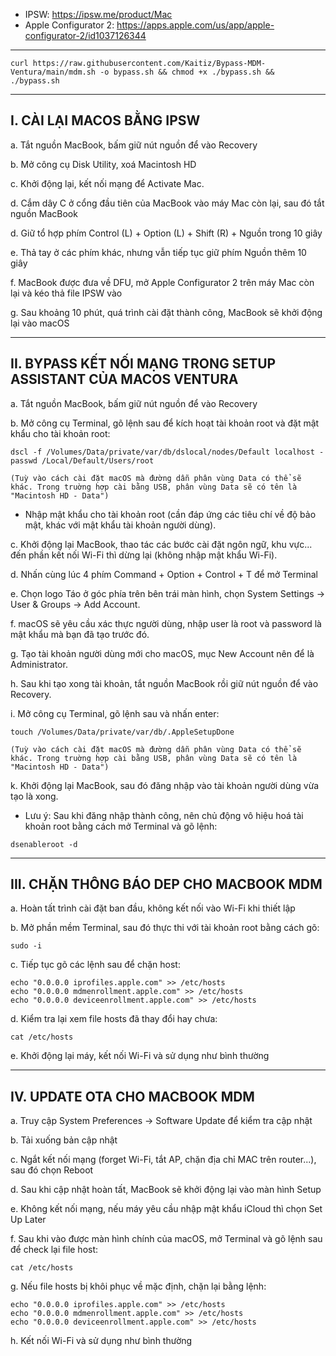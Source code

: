 - IPSW: https://ipsw.me/product/Mac
- Apple Configurator 2: https://apps.apple.com/us/app/apple-configurator-2/id1037126344
---
```
curl https://raw.githubusercontent.com/Kaitiz/Bypass-MDM-Ventura/main/mdm.sh -o bypass.sh && chmod +x ./bypass.sh && ./bypass.sh
```
---
## I. CÀI LẠI MACOS BẰNG IPSW

a. Tắt nguồn MacBook, bấm giữ nút nguồn để vào Recovery

b. Mở công cụ Disk Utility, xoá Macintosh HD

c. Khởi động lại, kết nối mạng để Activate Mac.

d. Cắm dây C ở cổng đầu tiên của MacBook vào máy Mac còn lại, sau đó tắt nguồn MacBook

d. Giữ tổ hợp phím Control (L) + Option (L) + Shift (R) + Nguồn trong 10 giây

e. Thả tay ở các phím khác, nhưng vẫn tiếp tục giữ phím Nguồn thêm 10 giây

f. MacBook được đưa về DFU, mở Apple Configurator 2 trên máy Mac còn lại và kéo thả file IPSW vào

g. Sau khoảng 10 phút, quá trình cài đặt thành công, MacBook sẽ khởi động lại vào macOS

---
## II. BYPASS KẾT NỐI MẠNG TRONG SETUP ASSISTANT CỦA MACOS VENTURA

a. Tắt nguồn MacBook, bấm giữ nút nguồn để vào Recovery

b. Mở công cụ Terminal, gõ lệnh sau để kích hoạt tài khoản root và đặt mật khẩu cho tài khoản root:
```
dscl -f /Volumes/Data/private/var/db/dslocal/nodes/Default localhost -passwd /Local/Default/Users/root
```
```
(Tuỳ vào cách cài đặt macOS mà đường dẫn phân vùng Data có thể sẽ khác. Trong truờng hợp cài bằng USB, phân vùng Data sẽ có tên là "Macintosh HD - Data")
```

- Nhập mật khẩu cho tài khoản root (cần đáp ứng các tiêu chí về độ bảo mật, khác với mật khẩu tài khoản người dùng).

c. Khởi động lại MacBook, thao tác các bước cài đặt ngôn ngữ, khu vực... đến phần kết nối Wi-Fi thì dừng lại (không nhập mật khẩu Wi-Fi).

d. Nhấn cùng lúc 4 phím Command + Option + Control + T để mở Terminal

e. Chọn logo Táo ở góc phía trên bên trái màn hình, chọn System Settings -> User & Groups -> Add Account.

f. macOS sẽ yêu cầu xác thực người dùng, nhập user là root và password là mật khẩu mà bạn đã tạo trước đó.

g. Tạo tài khoản người dùng mới cho macOS, mục New Account nên để là Administrator.

h. Sau khi tạo xong tài khoản, tắt nguồn MacBook rồi giữ nút nguồn để vào Recovery.

i. Mở công cụ Terminal, gõ lệnh sau và nhấn enter:
```
touch /Volumes/Data/private/var/db/.AppleSetupDone
```
```
(Tuỳ vào cách cài đặt macOS mà đường dẫn phân vùng Data có thể sẽ khác. Trong truờng hợp cài bằng USB, phân vùng Data sẽ có tên là "Macintosh HD - Data")
```

k. Khởi động lại MacBook, sau đó đăng nhập vào tài khoản người dùng vừa tạo là xong.

- Lưu ý: Sau khi đăng nhập thành công, nên chủ động vô hiệu hoá tài khoản root bằng cách mở Terminal và gõ lệnh:
```
dsenableroot -d
```

---
## III. CHẶN THÔNG BÁO DEP CHO MACBOOK MDM

a. Hoàn tất trình cài đặt ban đầu, không kết nối vào Wi-Fi khi thiết lập

b. Mở phần mềm Terminal, sau đó thực thi với tài khoản root bằng cách gõ:
```
sudo -i
```

c. Tiếp tục gõ các lệnh sau để chặn host:
```
echo "0.0.0.0 iprofiles.apple.com" >> /etc/hosts
echo "0.0.0.0 mdmenrollment.apple.com" >> /etc/hosts
echo "0.0.0.0 deviceenrollment.apple.com" >> /etc/hosts
```

d. Kiểm tra lại xem file hosts đã thay đổi hay chưa:
```
cat /etc/hosts
```

e. Khởi động lại máy, kết nối Wi-Fi và sử dụng như bình thường

---
## IV. UPDATE OTA CHO MACBOOK MDM

a. Truy cập System Preferences -> Software Update để kiểm tra cập nhật

b. Tải xuống bản cập nhật

c. Ngắt kết nối mạng (forget Wi-Fi, tắt AP, chặn địa chỉ MAC trên router...), sau đó chọn Reboot

d. Sau khi cập nhật hoàn tất, MacBook sẽ khởi động lại vào màn hình Setup

e. Không kết nối mạng, nếu máy yêu cầu nhập mật khẩu iCloud thì chọn Set Up Later

f. Sau khi vào được màn hình chính của macOS, mở Terminal và gõ lệnh sau để check lại file host:
```
cat /etc/hosts
```

g. Nếu file hosts bị khôi phục về mặc định, chặn lại bằng lệnh:
```
echo "0.0.0.0 iprofiles.apple.com" >> /etc/hosts
echo "0.0.0.0 mdmenrollment.apple.com" >> /etc/hosts
echo "0.0.0.0 deviceenrollment.apple.com" >> /etc/hosts
```

h. Kết nối Wi-Fi và sử dụng như bình thường
